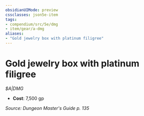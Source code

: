 ```yaml
---
obsidianUIMode: preview
cssclasses: json5e-item
tags:
- compendium/src/5e/dmg
- item/gear/a-dmg
aliases: 
- "Gold jewelry box with platinum filigree"
---
```

# Gold jewelry box with platinum filigree
*$A|DMG*  

- **Cost**: 7,500 gp

*Source: Dungeon Master's Guide p. 135*